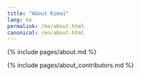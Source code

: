 ```yaml
---
title: "About Kimai"
lang: he
permalink: /he/about.html
canonical: /en/about.html
---
```


{% include pages/about.md %}

{% include pages/about_contributors.md %}
